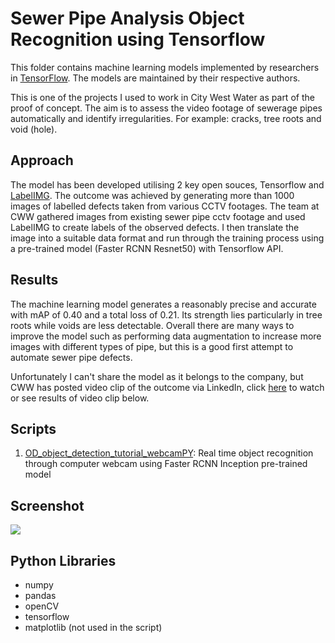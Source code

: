 # Sewer Pipe Analysis Object Recognition using Tensorflow

This folder contains machine learning models implemented by researchers in [TensorFlow](https://tensorflow.org). The models are maintained by their respective authors.

This is one of the projects I used to work in City West Water as part of the proof of concept. The aim is to assess the video footage of sewerage pipes automatically and identify irregularities. For example: cracks, tree roots and void (hole). 


## Approach

The model has been developed utilising 2 key open souces, Tensorflow and [LabelIMG](https://github.com/tzutalin/labelImg). The outcome was achieved by generating more than 1000 images of labelled defects taken from various CCTV footages. The team at CWW gathered images from existing sewer pipe cctv footage and used LabelIMG to create labels of the observed defects. I then translate the image into a suitable data format and run through the training process using a pre-trained model (Faster RCNN Resnet50) with Tensorflow API.

## Results

The machine learning model generates a reasonably precise and accurate with mAP of 0.40 and a total loss of 0.21. Its strength lies particularly in tree roots while voids are less detectable. Overall there are many ways to improve the model such as performing data augmentation to increase more images with different types of pipe, but this is a good first attempt to automate sewer pipe defects.

Unfortunately I can't share the model as it belongs to the company, but CWW has posted video clip of the outcome via LinkedIn, click [here](https://www.linkedin.com/posts/city-west-water_machinelearning-innovation-activity-6481329039096320000-vPgW/) to watch or see results of video clip below.


## Scripts

1. [OD_object_detection_tutorial_webcamPY](https://github.com/yvien226/Useful-Python-Scripts/blob/master/Deep%20Learning/Real%20Time%20Object%20Recognition/OD_object_detection_tutorial_webcamPY.py): Real time object recognition through computer webcam using Faster RCNN Inception pre-trained model


## Screenshot
![](https://github.com/yvien226/Useful-Python-Scripts/blob/master/Deep%20Learning/Sewer%20Pipe%20Object%20Recognition/Tensorflow%20sewer%20pipe%20analysis.gif)

## Python Libraries
- numpy
- pandas
- openCV
- tensorflow
- matplotlib (not used in the script)

